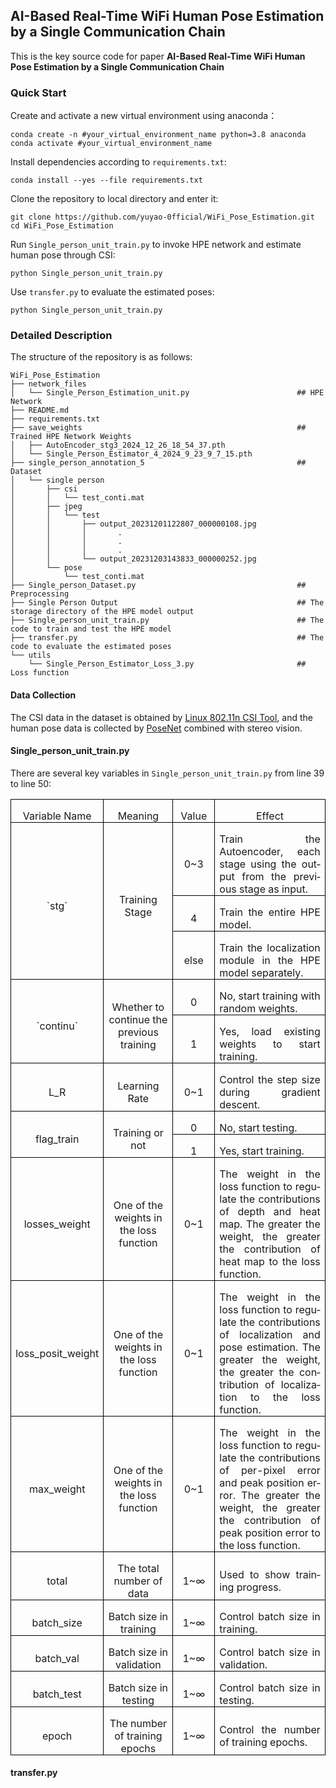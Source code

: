 ## **AI-Based Real-Time WiFi Human Pose Estimation by a Single Communication Chain**
This is the key source code for paper **AI-Based Real-Time WiFi Human Pose Estimation by a Single Communication Chain**


### **Quick Start**
Create and activate a new virtual environment using anaconda：
```
conda create -n #your_virtual_environment_name python=3.8 anaconda
conda activate #your_virtual_environment_name
```

Install dependencies according to `requirements.txt`:
```
conda install --yes --file requirements.txt
```

Clone the repository to local directory and enter it:
```
git clone https://github.com/yuyao-0fficial/WiFi_Pose_Estimation.git
cd WiFi_Pose_Estimation
```

Run `Single_person_unit_train.py` to invoke HPE network and estimate human pose through CSI:
```
python Single_person_unit_train.py
```

Use `transfer.py` to evaluate the estimated poses:
```
python Single_person_unit_train.py
```


### **Detailed Description**
The structure of the repository is as follows:
```
WiFi_Pose_Estimation
├── network_files
│   └── Single_Person_Estimation_unit.py                        ## HPE Network
├── README.md
├── requirements.txt
├── save_weights                                                ## Trained HPE Network Weights
│   ├── AutoEncoder_stg3_2024_12_26_18_54_37.pth
│   └── Single_Person_Estimator_4_2024_9_23_9_7_15.pth
├── single_person_annotation_5                                  ## Dataset
│   └── single person
│       ├── csi
│       │   └── test_conti.mat
│       ├── jpeg
│       │   └── test
│       │       ├── output_20231201122807_000000108.jpg
│       │       │       .
│       │       │       .
│       │       │       .
│       │       └── output_20231203143833_000000252.jpg
│       └── pose
│           └── test_conti.mat
├── Single_person_Dataset.py                                    ## Preprocessing
├── Single Person Output                                        ## The storage directory of the HPE model output
├── Single_person_unit_train.py                                 ## The code to train and test the HPE model
├── transfer.py                                                 ## The code to evaluate the estimated poses
└── utils
    └── Single_Person_Estimator_Loss_3.py                       ## Loss function
```

#### **Data Collection**
The CSI data in the dataset is obtained by [Linux 802.11n CSI Tool](https://github.com/spanev/linux-80211n-csitool), and the human pose data is collected by [PoseNet](https://github.com/mks0601/3DMPPE_POSENET_RELEASE) combined with stereo vision.

#### **Single_person_unit_train.py**
There are several key variables in `Single_person_unit_train.py` from line 39 to line 50: 
<table class="MsoNormalTable" border="0" cellspacing="0" cellpadding="0" style="border-collapse:collapse;mso-yfti-tbllook:1184;mso-padding-alt:0cm 0cm 0cm 0cm">
 <tbody><tr style="mso-yfti-irow:0;mso-yfti-firstrow:yes;height:12.45pt">
  <td width="123" valign="top" style="width:92.2pt;border:solid windowtext 1.0pt;
  padding:0cm 5.4pt 0cm 5.4pt;height:12.45pt">
  <p class="MsoNormal" align="center" style="margin-bottom:0cm;text-align:center;
  line-height:normal"><span lang="EN-US">Variable Name</span></p>
  </td>
  <td width="170" valign="top" style="width:127.55pt;border:solid windowtext 1.0pt;
  border-left:none;padding:0cm 5.4pt 0cm 5.4pt;height:12.45pt">
  <p class="MsoNormal" align="center" style="margin-bottom:0cm;text-align:center;
  line-height:normal"><span lang="EN-US">Meaning</span></p>
  </td>
  <td width="75" valign="top" style="width:56.3pt;border:solid windowtext 1.0pt;
  border-left:none;padding:0cm 5.4pt 0cm 5.4pt;height:12.45pt">
  <p class="MsoNormal" align="center" style="margin-bottom:0cm;text-align:center;
  line-height:normal"><span lang="EN-US">Value</span></p>
  </td>
  <td width="312" valign="top" style="width:233.85pt;border:solid windowtext 1.0pt;
  border-left:none;padding:0cm 5.4pt 0cm 5.4pt;height:12.45pt">
  <p class="MsoNormal" align="center" style="margin-bottom:0cm;text-align:center;
  line-height:normal"><span lang="EN-US">Effect</span></p>
  </td>
 </tr>
 <tr style="mso-yfti-irow:1;height:38.5pt">
  <td width="123" rowspan="3" style="width:92.2pt;border:solid windowtext 1.0pt;
  border-top:none;padding:0cm 5.4pt 0cm 5.4pt;height:38.5pt">
  <p class="MsoNormal" align="center" style="margin-bottom:0cm;text-align:center;
  line-height:normal"><span lang="EN-US">`stg`</span></p>
  </td>
  <td width="170" rowspan="3" style="width:127.55pt;border-top:none;border-left:
  none;border-bottom:solid windowtext 1.0pt;border-right:solid windowtext 1.0pt;
  padding:0cm 5.4pt 0cm 5.4pt;height:38.5pt">
  <p class="MsoNormal" align="center" style="margin-bottom:0cm;text-align:center;
  line-height:normal"><span lang="EN-US">Training Stage</span></p>
  </td>
  <td width="75" style="width:56.3pt;border-top:none;border-left:none;border-bottom:
  solid windowtext 1.0pt;border-right:solid windowtext 1.0pt;padding:0cm 5.4pt 0cm 5.4pt;
  height:38.5pt">
  <p class="MsoNormal" align="center" style="margin-bottom:0cm;text-align:center;
  line-height:normal"><span lang="EN-US">0~3</span></p>
  </td>
  <td width="312" style="width:233.85pt;border-top:none;border-left:none;
  border-bottom:solid windowtext 1.0pt;border-right:solid windowtext 1.0pt;
  padding:0cm 5.4pt 0cm 5.4pt;height:38.5pt">
  <p class="MsoNormal" style="margin-bottom:0cm;text-align:justify;text-justify:
  inter-ideograph;line-height:normal"><span lang="EN-US">Train the Autoencoder,
  each stage using the output from the previous stage as input.</span></p>
  </td>
 </tr>
 <tr style="mso-yfti-irow:2;height:12.45pt">
  <td width="75" style="width:56.3pt;border-top:none;border-left:none;border-bottom:
  solid windowtext 1.0pt;border-right:solid windowtext 1.0pt;padding:0cm 5.4pt 0cm 5.4pt;
  height:12.45pt">
  <p class="MsoNormal" align="center" style="margin-bottom:0cm;text-align:center;
  line-height:normal"><span lang="EN-US">4</span></p>
  </td>
  <td width="312" style="width:233.85pt;border-top:none;border-left:none;
  border-bottom:solid windowtext 1.0pt;border-right:solid windowtext 1.0pt;
  padding:0cm 5.4pt 0cm 5.4pt;height:12.45pt">
  <p class="MsoNormal" style="margin-bottom:0cm;text-align:justify;text-justify:
  inter-ideograph;line-height:normal"><span lang="EN-US">Train the entire HPE
  model.</span></p>
  </td>
 </tr>
 <tr style="mso-yfti-irow:3;height:12.45pt">
  <td width="75" style="width:56.3pt;border-top:none;border-left:none;border-bottom:
  solid windowtext 1.0pt;border-right:solid windowtext 1.0pt;padding:0cm 5.4pt 0cm 5.4pt;
  height:12.45pt">
  <p class="MsoNormal" align="center" style="margin-bottom:0cm;text-align:center;
  line-height:normal"><span lang="EN-US">else</span></p>
  </td>
  <td width="312" style="width:233.85pt;border-top:none;border-left:none;
  border-bottom:solid windowtext 1.0pt;border-right:solid windowtext 1.0pt;
  padding:0cm 5.4pt 0cm 5.4pt;height:12.45pt">
  <p class="MsoNormal" style="margin-bottom:0cm;text-align:justify;text-justify:
  inter-ideograph;line-height:normal"><span lang="EN-US">Train the localization
  module in the HPE model separately.</span></p>
  </td>
 </tr>
 <tr style="mso-yfti-irow:4;height:12.45pt">
  <td width="123" rowspan="2" style="width:92.2pt;border:solid windowtext 1.0pt;
  border-top:none;padding:0cm 5.4pt 0cm 5.4pt;height:12.45pt">
  <p class="MsoNormal" align="center" style="margin-bottom:0cm;text-align:center;
  line-height:normal"><span lang="EN-US">`<span class="SpellE">continu</span>`</span></p>
  </td>
  <td width="170" rowspan="2" style="width:127.55pt;border-top:none;border-left:
  none;border-bottom:solid windowtext 1.0pt;border-right:solid windowtext 1.0pt;
  padding:0cm 5.4pt 0cm 5.4pt;height:12.45pt">
  <p class="MsoNormal" align="center" style="margin-bottom:0cm;text-align:center;
  line-height:normal"><span lang="EN-US">Whether to continue the previous
  training</span></p>
  </td>
  <td width="75" style="width:56.3pt;border-top:none;border-left:none;border-bottom:
  solid windowtext 1.0pt;border-right:solid windowtext 1.0pt;padding:0cm 5.4pt 0cm 5.4pt;
  height:12.45pt">
  <p class="MsoNormal" align="center" style="margin-bottom:0cm;text-align:center;
  line-height:normal"><span lang="EN-US">0</span></p>
  </td>
  <td width="312" style="width:233.85pt;border-top:none;border-left:none;
  border-bottom:solid windowtext 1.0pt;border-right:solid windowtext 1.0pt;
  padding:0cm 5.4pt 0cm 5.4pt;height:12.45pt">
  <p class="MsoNormal" style="margin-bottom:0cm;text-align:justify;text-justify:
  inter-ideograph;line-height:normal"><span lang="EN-US">No, start training with
  random weights.</span></p>
  </td>
 </tr>
 <tr style="mso-yfti-irow:5;height:12.45pt">
  <td width="75" style="width:56.3pt;border-top:none;border-left:none;border-bottom:
  solid windowtext 1.0pt;border-right:solid windowtext 1.0pt;padding:0cm 5.4pt 0cm 5.4pt;
  height:12.45pt">
  <p class="MsoNormal" align="center" style="margin-bottom:0cm;text-align:center;
  line-height:normal"><span lang="EN-US">1</span></p>
  </td>
  <td width="312" style="width:233.85pt;border-top:none;border-left:none;
  border-bottom:solid windowtext 1.0pt;border-right:solid windowtext 1.0pt;
  padding:0cm 5.4pt 0cm 5.4pt;height:12.45pt">
  <p class="MsoNormal" style="margin-bottom:0cm;text-align:justify;text-justify:
  inter-ideograph;line-height:normal"><span lang="EN-US">Yes, load existing
  weights to start training.</span></p>
  </td>
 </tr>
 <tr style="mso-yfti-irow:6;height:12.45pt">
  <td width="123" style="width:92.2pt;border:solid windowtext 1.0pt;border-top:
  none;padding:0cm 5.4pt 0cm 5.4pt;height:12.45pt">
  <p class="MsoNormal" align="center" style="margin-bottom:0cm;text-align:center;
  line-height:normal"><span lang="EN-US">L_R</span></p>
  </td>
  <td width="170" style="width:127.55pt;border-top:none;border-left:none;
  border-bottom:solid windowtext 1.0pt;border-right:solid windowtext 1.0pt;
  padding:0cm 5.4pt 0cm 5.4pt;height:12.45pt">
  <p class="MsoNormal" align="center" style="margin-bottom:0cm;text-align:center;
  line-height:normal"><span lang="EN-US">Learning Rate</span></p>
  </td>
  <td width="75" style="width:56.3pt;border-top:none;border-left:none;border-bottom:
  solid windowtext 1.0pt;border-right:solid windowtext 1.0pt;padding:0cm 5.4pt 0cm 5.4pt;
  height:12.45pt">
  <p class="MsoNormal" align="center" style="margin-bottom:0cm;text-align:center;
  line-height:normal"><span lang="EN-US">0~1</span></p>
  </td>
  <td width="312" style="width:233.85pt;border-top:none;border-left:none;
  border-bottom:solid windowtext 1.0pt;border-right:solid windowtext 1.0pt;
  padding:0cm 5.4pt 0cm 5.4pt;height:12.45pt">
  <p class="MsoNormal" style="margin-bottom:0cm;text-align:justify;text-justify:
  inter-ideograph;line-height:normal"><span lang="EN-US">Control the step size
  during gradient descent.</span></p>
  </td>
 </tr>
 <tr style="mso-yfti-irow:7;height:12.45pt">
  <td width="123" rowspan="2" style="width:92.2pt;border:solid windowtext 1.0pt;
  border-top:none;padding:0cm 5.4pt 0cm 5.4pt;height:12.45pt">
  <p class="MsoNormal" align="center" style="margin-bottom:0cm;text-align:center;
  line-height:normal"><span class="SpellE"><span lang="EN-US">flag_train</span></span></p>
  </td>
  <td width="170" rowspan="2" style="width:127.55pt;border-top:none;border-left:
  none;border-bottom:solid windowtext 1.0pt;border-right:solid windowtext 1.0pt;
  padding:0cm 5.4pt 0cm 5.4pt;height:12.45pt">
  <p class="MsoNormal" align="center" style="margin-bottom:0cm;text-align:center;
  line-height:normal"><span lang="EN-US">Training or not</span></p>
  </td>
  <td width="75" style="width:56.3pt;border-top:none;border-left:none;border-bottom:
  solid windowtext 1.0pt;border-right:solid windowtext 1.0pt;padding:0cm 5.4pt 0cm 5.4pt;
  height:12.45pt">
  <p class="MsoNormal" align="center" style="margin-bottom:0cm;text-align:center;
  line-height:normal"><span lang="EN-US">0</span></p>
  </td>
  <td width="312" style="width:233.85pt;border-top:none;border-left:none;
  border-bottom:solid windowtext 1.0pt;border-right:solid windowtext 1.0pt;
  padding:0cm 5.4pt 0cm 5.4pt;height:12.45pt">
  <p class="MsoNormal" style="margin-bottom:0cm;text-align:justify;text-justify:
  inter-ideograph;line-height:normal"><span lang="EN-US">No, start testing.</span></p>
  </td>
 </tr>
 <tr style="mso-yfti-irow:8;height:12.45pt">
  <td width="75" style="width:56.3pt;border-top:none;border-left:none;border-bottom:
  solid windowtext 1.0pt;border-right:solid windowtext 1.0pt;padding:0cm 5.4pt 0cm 5.4pt;
  height:12.45pt">
  <p class="MsoNormal" align="center" style="margin-bottom:0cm;text-align:center;
  line-height:normal"><span lang="EN-US">1</span></p>
  </td>
  <td width="312" style="width:233.85pt;border-top:none;border-left:none;
  border-bottom:solid windowtext 1.0pt;border-right:solid windowtext 1.0pt;
  padding:0cm 5.4pt 0cm 5.4pt;height:12.45pt">
  <p class="MsoNormal" style="margin-bottom:0cm;text-align:justify;text-justify:
  inter-ideograph;line-height:normal"><span lang="EN-US">Yes, start training.</span></p>
  </td>
 </tr>
 <tr style="mso-yfti-irow:9;height:12.45pt">
  <td width="123" style="width:92.2pt;border:solid windowtext 1.0pt;border-top:
  none;padding:0cm 5.4pt 0cm 5.4pt;height:12.45pt">
  <p class="MsoNormal" align="center" style="margin-bottom:0cm;text-align:center;
  line-height:normal"><span class="SpellE"><span lang="EN-US">losses_weight</span></span></p>
  </td>
  <td width="170" style="width:127.55pt;border-top:none;border-left:none;
  border-bottom:solid windowtext 1.0pt;border-right:solid windowtext 1.0pt;
  padding:0cm 5.4pt 0cm 5.4pt;height:12.45pt">
  <p class="MsoNormal" align="center" style="margin-bottom:0cm;text-align:center;
  line-height:normal"><span lang="EN-US">One of the weights in the loss function</span></p>
  </td>
  <td width="75" style="width:56.3pt;border-top:none;border-left:none;border-bottom:
  solid windowtext 1.0pt;border-right:solid windowtext 1.0pt;padding:0cm 5.4pt 0cm 5.4pt;
  height:12.45pt">
  <p class="MsoNormal" align="center" style="margin-bottom:0cm;text-align:center;
  line-height:normal"><span lang="EN-US">0~1</span></p>
  </td>
  <td width="312" style="width:233.85pt;border-top:none;border-left:none;
  border-bottom:solid windowtext 1.0pt;border-right:solid windowtext 1.0pt;
  padding:0cm 5.4pt 0cm 5.4pt;height:12.45pt">
  <p class="MsoNormal" style="margin-bottom:0cm;text-align:justify;text-justify:
  inter-ideograph;line-height:normal"><span lang="EN-US">The weight in the loss function
  to regulate the contributions of depth and heat map. The greater the weight,
  the greater the contribution of heat map to the loss function.</span></p>
  </td>
 </tr>
 <tr style="mso-yfti-irow:10;height:12.45pt">
  <td width="123" style="width:92.2pt;border:solid windowtext 1.0pt;border-top:
  none;padding:0cm 5.4pt 0cm 5.4pt;height:12.45pt">
  <p class="MsoNormal" align="center" style="margin-bottom:0cm;text-align:center;
  line-height:normal"><span class="SpellE"><span lang="EN-US">loss_posit_weight</span></span></p>
  </td>
  <td width="170" style="width:127.55pt;border-top:none;border-left:none;
  border-bottom:solid windowtext 1.0pt;border-right:solid windowtext 1.0pt;
  padding:0cm 5.4pt 0cm 5.4pt;height:12.45pt">
  <p class="MsoNormal" align="center" style="margin-bottom:0cm;text-align:center;
  line-height:normal"><span lang="EN-US">One of the weights in the loss function</span></p>
  </td>
  <td width="75" style="width:56.3pt;border-top:none;border-left:none;border-bottom:
  solid windowtext 1.0pt;border-right:solid windowtext 1.0pt;padding:0cm 5.4pt 0cm 5.4pt;
  height:12.45pt">
  <p class="MsoNormal" align="center" style="margin-bottom:0cm;text-align:center;
  line-height:normal"><span lang="EN-US">0~1</span></p>
  </td>
  <td width="312" style="width:233.85pt;border-top:none;border-left:none;
  border-bottom:solid windowtext 1.0pt;border-right:solid windowtext 1.0pt;
  padding:0cm 5.4pt 0cm 5.4pt;height:12.45pt">
  <p class="MsoNormal" style="margin-bottom:0cm;text-align:justify;text-justify:
  inter-ideograph;line-height:normal"><span lang="EN-US">The weight in the loss
  function to regulate the contributions of localization and pose estimation.
  The greater the weight, the greater the contribution of localization to the
  loss function.</span></p>
  </td>
 </tr>
 <tr style="mso-yfti-irow:11;height:12.45pt">
  <td width="123" style="width:92.2pt;border:solid windowtext 1.0pt;border-top:
  none;padding:0cm 5.4pt 0cm 5.4pt;height:12.45pt">
  <p class="MsoNormal" align="center" style="margin-bottom:0cm;text-align:center;
  line-height:normal"><span class="SpellE"><span lang="EN-US">max_weight</span></span></p>
  </td>
  <td width="170" style="width:127.55pt;border-top:none;border-left:none;
  border-bottom:solid windowtext 1.0pt;border-right:solid windowtext 1.0pt;
  padding:0cm 5.4pt 0cm 5.4pt;height:12.45pt">
  <p class="MsoNormal" align="center" style="margin-bottom:0cm;text-align:center;
  line-height:normal"><span lang="EN-US">One of the weights in the loss function</span></p>
  </td>
  <td width="75" style="width:56.3pt;border-top:none;border-left:none;border-bottom:
  solid windowtext 1.0pt;border-right:solid windowtext 1.0pt;padding:0cm 5.4pt 0cm 5.4pt;
  height:12.45pt">
  <p class="MsoNormal" align="center" style="margin-bottom:0cm;text-align:center;
  line-height:normal"><span lang="EN-US">0~1</span></p>
  </td>
  <td width="312" style="width:233.85pt;border-top:none;border-left:none;
  border-bottom:solid windowtext 1.0pt;border-right:solid windowtext 1.0pt;
  padding:0cm 5.4pt 0cm 5.4pt;height:12.45pt">
  <p class="MsoNormal" style="margin-bottom:0cm;text-align:justify;text-justify:
  inter-ideograph;line-height:normal"><span lang="EN-US">The weight in the loss
  function to regulate the contributions of per-pixel error and peak position
  error. The greater the weight, the greater the contribution of peak position
  error to the loss function.</span></p>
  </td>
 </tr>
 <tr style="mso-yfti-irow:12;height:12.45pt">
  <td width="123" style="width:92.2pt;border:solid windowtext 1.0pt;border-top:
  none;padding:0cm 5.4pt 0cm 5.4pt;height:12.45pt">
  <p class="MsoNormal" align="center" style="margin-bottom:0cm;text-align:center;
  line-height:normal"><span lang="EN-US">total</span></p>
  </td>
  <td width="170" style="width:127.55pt;border-top:none;border-left:none;
  border-bottom:solid windowtext 1.0pt;border-right:solid windowtext 1.0pt;
  padding:0cm 5.4pt 0cm 5.4pt;height:12.45pt">
  <p class="MsoNormal" align="center" style="margin-bottom:0cm;text-align:center;
  line-height:normal"><span lang="EN-US">The total number of data</span></p>
  </td>
  <td width="75" style="width:56.3pt;border-top:none;border-left:none;border-bottom:
  solid windowtext 1.0pt;border-right:solid windowtext 1.0pt;padding:0cm 5.4pt 0cm 5.4pt;
  height:12.45pt">
  <p class="MsoNormal" align="center" style="margin-bottom:0cm;text-align:center;
  line-height:normal"><span lang="EN-US">1~</span>∞</p>
  </td>
  <td width="312" style="width:233.85pt;border-top:none;border-left:none;
  border-bottom:solid windowtext 1.0pt;border-right:solid windowtext 1.0pt;
  padding:0cm 5.4pt 0cm 5.4pt;height:12.45pt">
  <p class="MsoNormal" style="margin-bottom:0cm;text-align:justify;text-justify:
  inter-ideograph;line-height:normal"><span lang="EN-US">Used to show training
  progress.</span></p>
  </td>
 </tr>
 <tr style="mso-yfti-irow:13;height:12.45pt">
  <td width="123" style="width:92.2pt;border:solid windowtext 1.0pt;border-top:
  none;padding:0cm 5.4pt 0cm 5.4pt;height:12.45pt">
  <p class="MsoNormal" align="center" style="margin-bottom:0cm;text-align:center;
  line-height:normal"><span class="SpellE"><span lang="EN-US">batch_size</span></span></p>
  </td>
  <td width="170" style="width:127.55pt;border-top:none;border-left:none;
  border-bottom:solid windowtext 1.0pt;border-right:solid windowtext 1.0pt;
  padding:0cm 5.4pt 0cm 5.4pt;height:12.45pt">
  <p class="MsoNormal" align="center" style="margin-bottom:0cm;text-align:center;
  line-height:normal"><span lang="EN-US">Batch size in training</span></p>
  </td>
  <td width="75" style="width:56.3pt;border-top:none;border-left:none;border-bottom:
  solid windowtext 1.0pt;border-right:solid windowtext 1.0pt;padding:0cm 5.4pt 0cm 5.4pt;
  height:12.45pt">
  <p class="MsoNormal" align="center" style="margin-bottom:0cm;text-align:center;
  line-height:normal"><span lang="EN-US">1~</span>∞</p>
  </td>
  <td width="312" style="width:233.85pt;border-top:none;border-left:none;
  border-bottom:solid windowtext 1.0pt;border-right:solid windowtext 1.0pt;
  padding:0cm 5.4pt 0cm 5.4pt;height:12.45pt">
  <p class="MsoNormal" style="margin-bottom:0cm;text-align:justify;text-justify:
  inter-ideograph;line-height:normal"><span lang="EN-US">Control batch size in
  training.</span></p>
  </td>
 </tr>
 <tr style="mso-yfti-irow:14;height:12.45pt">
  <td width="123" style="width:92.2pt;border:solid windowtext 1.0pt;border-top:
  none;padding:0cm 5.4pt 0cm 5.4pt;height:12.45pt">
  <p class="MsoNormal" align="center" style="margin-bottom:0cm;text-align:center;
  line-height:normal"><span class="SpellE"><span lang="EN-US">batch_val</span></span></p>
  </td>
  <td width="170" style="width:127.55pt;border-top:none;border-left:none;
  border-bottom:solid windowtext 1.0pt;border-right:solid windowtext 1.0pt;
  padding:0cm 5.4pt 0cm 5.4pt;height:12.45pt">
  <p class="MsoNormal" align="center" style="margin-bottom:0cm;text-align:center;
  line-height:normal"><span lang="EN-US">Batch size in validation</span></p>
  </td>
  <td width="75" style="width:56.3pt;border-top:none;border-left:none;border-bottom:
  solid windowtext 1.0pt;border-right:solid windowtext 1.0pt;padding:0cm 5.4pt 0cm 5.4pt;
  height:12.45pt">
  <p class="MsoNormal" align="center" style="margin-bottom:0cm;text-align:center;
  line-height:normal"><span lang="EN-US">1~</span>∞</p>
  </td>
  <td width="312" style="width:233.85pt;border-top:none;border-left:none;
  border-bottom:solid windowtext 1.0pt;border-right:solid windowtext 1.0pt;
  padding:0cm 5.4pt 0cm 5.4pt;height:12.45pt">
  <p class="MsoNormal" style="margin-bottom:0cm;text-align:justify;text-justify:
  inter-ideograph;line-height:normal"><span lang="EN-US">Control batch size in
  validation.</span></p>
  </td>
 </tr>
 <tr style="mso-yfti-irow:15;height:12.45pt">
  <td width="123" style="width:92.2pt;border:solid windowtext 1.0pt;border-top:
  none;padding:0cm 5.4pt 0cm 5.4pt;height:12.45pt">
  <p class="MsoNormal" align="center" style="margin-bottom:0cm;text-align:center;
  line-height:normal"><span class="SpellE"><span lang="EN-US">batch_test</span></span></p>
  </td>
  <td width="170" style="width:127.55pt;border-top:none;border-left:none;
  border-bottom:solid windowtext 1.0pt;border-right:solid windowtext 1.0pt;
  padding:0cm 5.4pt 0cm 5.4pt;height:12.45pt">
  <p class="MsoNormal" align="center" style="margin-bottom:0cm;text-align:center;
  line-height:normal"><span lang="EN-US">Batch size in testing</span></p>
  </td>
  <td width="75" style="width:56.3pt;border-top:none;border-left:none;border-bottom:
  solid windowtext 1.0pt;border-right:solid windowtext 1.0pt;padding:0cm 5.4pt 0cm 5.4pt;
  height:12.45pt">
  <p class="MsoNormal" align="center" style="margin-bottom:0cm;text-align:center;
  line-height:normal"><span lang="EN-US">1~</span>∞</p>
  </td>
  <td width="312" style="width:233.85pt;border-top:none;border-left:none;
  border-bottom:solid windowtext 1.0pt;border-right:solid windowtext 1.0pt;
  padding:0cm 5.4pt 0cm 5.4pt;height:12.45pt">
  <p class="MsoNormal" style="margin-bottom:0cm;text-align:justify;text-justify:
  inter-ideograph;line-height:normal"><span lang="EN-US">Control batch size in
  testing.</span></p>
  </td>
 </tr>
 <tr style="mso-yfti-irow:16;mso-yfti-lastrow:yes;height:12.45pt">
  <td width="123" style="width:92.2pt;border:solid windowtext 1.0pt;border-top:
  none;padding:0cm 5.4pt 0cm 5.4pt;height:12.45pt">
  <p class="MsoNormal" align="center" style="margin-bottom:0cm;text-align:center;
  line-height:normal"><span lang="EN-US">epoch</span></p>
  </td>
  <td width="170" style="width:127.55pt;border-top:none;border-left:none;
  border-bottom:solid windowtext 1.0pt;border-right:solid windowtext 1.0pt;
  padding:0cm 5.4pt 0cm 5.4pt;height:12.45pt">
  <p class="MsoNormal" align="center" style="margin-bottom:0cm;text-align:center;
  line-height:normal"><span lang="EN-US">The number of training epochs</span></p>
  </td>
  <td width="75" style="width:56.3pt;border-top:none;border-left:none;border-bottom:
  solid windowtext 1.0pt;border-right:solid windowtext 1.0pt;padding:0cm 5.4pt 0cm 5.4pt;
  height:12.45pt">
  <p class="MsoNormal" align="center" style="margin-bottom:0cm;text-align:center;
  line-height:normal"><span lang="EN-US">1~</span>∞</p>
  </td>
  <td width="312" style="width:233.85pt;border-top:none;border-left:none;
  border-bottom:solid windowtext 1.0pt;border-right:solid windowtext 1.0pt;
  padding:0cm 5.4pt 0cm 5.4pt;height:12.45pt">
  <p class="MsoNormal" style="margin-bottom:0cm;text-align:justify;text-justify:
  inter-ideograph;line-height:normal"><span lang="EN-US">Control the number of
  training epochs.</span></p>
  </td>
 </tr>
</tbody>
</table>

#### **transfer.py**

